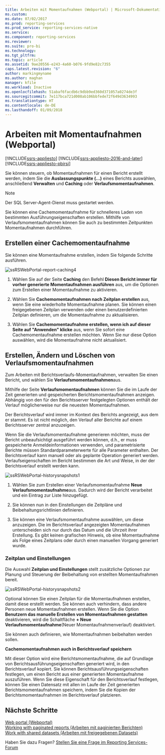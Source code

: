 ```yaml
---
title: Arbeiten mit Momentaufnahmen (Webportal) | Microsoft-Dokumentation
ms.custom: 
ms.date: 07/02/2017
ms.prod: reporting-services
ms.prod_service: reporting-services-native
ms.service: 
ms.component: reporting-services
ms.reviewer: 
ms.suite: pro-bi
ms.technology: 
ms.tgt_pltfrm: 
ms.topic: article
ms.assetid: 9ae20556-e243-4a60-b076-9fd9e82c7355
caps.latest.revision: "6"
author: markingmyname
ms.author: maghan
manager: kfile
ms.workload: Inactive
ms.openlocfilehash: 51abaf6facdb6c9dbb9ed360d371057a0274de3f
ms.sourcegitcommit: 7e117bca721d008ab106bbfede72f649d3634993
ms.translationtype: HT
ms.contentlocale: de-DE
ms.lasthandoff: 01/09/2018
---
```

# <a name="working-with-snapshots-web-portal"></a>Arbeiten mit Momentaufnahmen (Webportal)

[!INCLUDE[ssrs-appliesto](../includes/ssrs-appliesto.md)] [!INCLUDE[ssrs-appliesto-2016-and-later](../includes/ssrs-appliesto-2016-and-later.md)] [!INCLUDE[ssrs-appliesto-pbirsi](../includes/ssrs-appliesto-pbirs.md)]

Sie können steuern, ob Momentaufnahmen für einen Bericht erstellt werden, indem Sie die **Auslassungspunkte (...)** eines Berichts auswählen, anschließend **Verwalten** und **Caching** oder **Verlaufsmomentaufnahmen**.  
  
> [!NOTE]
> Der SQL Server-Agent-Dienst muss gestartet werden.  
   
Sie können eine Cachemomentaufnahme für schnelleres Laden von bestimmten Ausführungseigenschaften erstellen. Mithilfe von Verlaufsmomentaufnahmen können Sie auch zu bestimmten Zeitpunkten Momentaufnahmen durchführen.  
  
## <a name="creating-a-cache-snapshot"></a>Erstellen einer Cachemomentaufnahme  
  
Sie können eine Momentaufnahme erstellen, indem Sie folgende Schritte ausführen.  
  
![ssRSWebPortal-report-caching4](../reporting-services/media/ssrswebportal-report-caching4.png)  
  
1.  Wählen Sie auf der Seite **Caching** den Befehl **Diesen Bericht immer für vorher generierte Momentaufnahmen ausführen** aus, um die Optionen zum Erstellen einer Momentaufnahme zu aktivieren.  
  
2.  Wählen Sie **Cachemomentaufnahmen nach Zeitplan erstellen** aus, wenn Sie eine wiederholte Momentaufnahme planen. Sie können einen freigegebenen Zeitplan verwenden oder einen benutzerdefinierten Zeitplan definieren, um die Momentaufnahme zu aktualisieren.  
  
3.  Wählen Sie **Cachemomentaufnahme erstellen, wenn ich auf dieser Seite auf "Anwenden" klicke** aus, wenn Sie sofort eine Cachemomentaufnahme erstellen möchten. Wenn Sie nur diese Option auswählen, wird die Momentaufnahme nicht aktualisiert.  
  
## <a name="create-modify-and-delete-history-snapshots"></a>Erstellen, Ändern und Löschen von Verlaufsmomentaufnahmen  
  
Zum Arbeiten mit Berichtsverlaufs-Momentaufnahmen, verwalten Sie einen Bericht, und wählen Sie **Verlaufsmomentaufnahmen**aus.  
  
Mithilfe der Seite **Verlaufsmomentaufnahmen** können Sie die im Laufe der Zeit generierten und gespeicherten Berichtsmomentaufnahmen anzeigen. Abhängig von den für den Berichtsserver festgelegten Optionen enthält der Verlauf möglicherweise nur die neuesten Momentaufnahmen.  
  
Der Berichtsverlauf wird immer im Kontext des Berichts angezeigt, aus dem er stammt. Es ist nicht möglich, den Verlauf aller Berichte auf einem Berichtsserver zentral anzuzeigen.  
  
Wenn Sie die Verlaufsmomentaufnahme generieren möchten, muss der Bericht unbeaufsichtigt ausgeführt werden können, d.h., er muss gespeicherte Anmeldeinformationen verwenden, und parametrisierte Berichte müssen Standardparameterwerte für alle Parameter enthalten. Der Berichtsverlauf kann manuell oder als geplante Operation generiert werden. Verlaufseigenschaften im Bericht bestimmen die Art und Weise, in der der Berichtsverlauf erstellt werden kann.  
  
![ssRSWebPortal-historysnapshots1](../reporting-services/media/ssrswebportal-historysnapshots1.png)  
   
1.  Wählen Sie zum Erstellen einer Verlaufsmomentaufnahme **Neue Verlaufsmomentaufnahme**aus. Dadurch wird der Bericht verarbeitet und ein Eintrag zur Liste hinzugefügt.  
  
2.  Sie können nun in den Einstellungen die Zeitpläne und Beibehaltungsrichtlinien definieren.  
  
3.  Sie können eine Verlaufsmomentaufnahme auswählen, um diese anzuzeigen. Die im Berichtsverlauf angezeigten Momentaufnahmen unterscheiden sich nur durch das Datum und die Uhrzeit ihrer Erstellung. Es gibt keinen grafischen Hinweis, ob eine Momentaufnahme als Folge eines Zeitplans oder durch einen manuellen Vorgang generiert wurde.  
  
### <a name="schedule-and-settings"></a>Zeitplan und Einstellungen  
  
Die Auswahl **Zeitplan und Einstellungen** stellt zusätzliche Optionen zur Planung und Steuerung der Beibehaltung von erstellten Momentaufnahmen bereit.  
  
![ssRSWebPortal-historysnapshots2](../reporting-services/media/ssrswebportal-historysnapshots2.png)  
   
Optional können Sie einen Zeitplan für die Momentaufnahmen erstellen, damit diese erstellt werden. Sie können auch verhindern, dass andere Personen neue Momentaufnahmen erstellen. Wenn Sie die Option **Benutzern das manuelle Erstellen von Momentaufnahmen gestatten** deaktivieren, wird die Schaltfläche **+ Neue Verlaufsmomentaufnahme**(Neuer Momentaufnahmenverlauf) deaktiviert.  
  
Sie können auch definieren, wie Momentaufnahmen beibehalten werden sollen.  
  
**Cachemomentaufnahmen auch in Berichtsverlauf speichern**  
  
Mit dieser Option wird eine Berichtsmomentaufnahme, die auf Grundlage von Berichtsausführungseigenschaften generiert wird, in den Berichtsverlauf kopiert. Sie können Berichtsausführungseigenschaften festlegen, um einen Bericht aus einer generierten Momentaufnahme auszuführen. Wenn Sie diese Eigenschaft für den Berichtsverlauf festlegen, können Sie einen Datensatz mit allen im Laufe der Zeit generierten Berichtsmomentaufnahmen speichern, indem Sie die Kopien der Berichtsmomentaufnahmen im Berichtsverlauf platzieren.

## <a name="next-steps"></a>Nächste Schritte

[Web portal (Webportal)](../reporting-services/web-portal-ssrs-native-mode.md)  
[Working with paginated reports (Arbeiten mit paginierten Berichten)](working-with-paginated-reports-web-portal.md)  
[Work with shared datasets (Arbeiten mit freigegebenen Datasets)](../reporting-services/work-with-shared-datasets-web-portal.md)

Haben Sie dazu Fragen? [Stellen Sie eine Frage im Reporting Services-Forum](http://go.microsoft.com/fwlink/?LinkId=620231)
